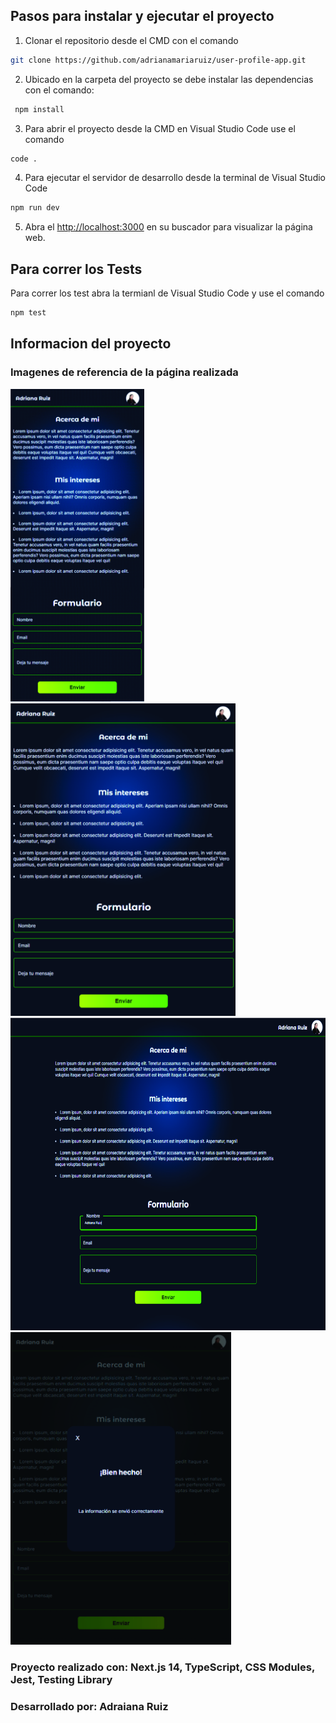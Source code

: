 
## Pasos para instalar y ejecutar el proyecto

1. Clonar el repositorio desde el CMD con el comando
```bash
git clone https://github.com/adrianamariaruiz/user-profile-app.git
```

2. Ubicado en la carpeta del proyecto se debe instalar las dependencias con el comando:
```bash
 npm install
```

3. Para abrir el proyecto desde la CMD en Visual Studio Code use el comando
```bash
code .
```

4. Para ejecutar el servidor de desarrollo desde la terminal de Visual Studio Code
```bash
npm run dev
```

5. Abra el [http://localhost:3000](http://localhost:3000) en su buscador para visualizar la página web.

## Para correr los Tests

Para correr los test abra la termianl de Visual Studio Code y use el comando 
```bash
npm test
```


## Informacion del proyecto

### Imagenes de referencia de la página realizada

<div>
  <img width="auto" height="500" src="./public/imgs/mobile.jpg" alt="mobile-image"/>
  <img width="auto" height="500" src="./public/imgs/tablet.jpg" alt="tablet-image"/>
  <img width="auto" height="500" src="./public/imgs/desktop.jpg" alt="desktop-image"/>
  <img width="auto" height="500" src="./public/imgs/modal.jpg" alt="modal-image"/>
</div>


### Proyecto realizado con: Next.js 14, TypeScript, CSS Modules, Jest, Testing Library
### Desarrollado por: Adraiana Ruiz




